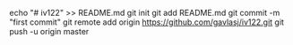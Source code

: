 echo "# iv122" >> README.md
git init
git add README.md
git commit -m "first commit"
git remote add origin https://github.com/gavlasj/iv122.git
git push -u origin master
